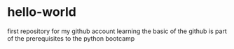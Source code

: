 # hello-world
first repository for my github account
learning the basic of the github is part of the prerequisites to the python bootcamp
